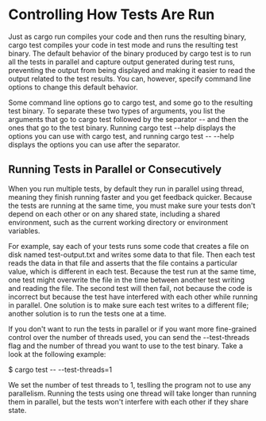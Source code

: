 # Controlling How Tests Are Run

Just as cargo run compiles your code and then runs the resulting binary, cargo test compiles
your code in test mode and runs the resulting test binary. The default behavior of the binary
produced by cargo test is to run all the tests in parallel and capture output generated during test
runs, preventing the output from being displayed and making it easier to read the output related to
the test results. You can, however, specify command line options to change this default behavior.

Some command line options go to cargo test, and some go to the resulting test binary. To
separate these two types of arguments, you list the arguments that go to cargo test followed by
the separator -- and then the ones that go to the test binary. Running cargo test --help displays
the options you can use with cargo test, and running cargo test -- --help displays the options you
can use after the separator.


## Running Tests in Parallel or Consecutively

When you run multiple tests, by default they run in parallel using thread, meaning they finish
running faster and you get feedback quicker. Because the tests are running at the same time, you
must make sure your tests don't depend on each other or on any shared state, including a shared
environment, such as the current working directory or environment variables.

For example, say each of your tests runs some code that creates a file on disk named test-output.txt
and writes some data to that file. Then each test reads the data in that file and asserts that the file
contains a particular value, which is different in each test. Because the test run at the same time,
one test might overwrite the file in the time between another test writing and reading the file. The
second test will then fail, not because the code is incorrect but because the test have interfered
with each other while running in parallel. One solution is to make sure each test writes to a different
file; another solution is to run the tests one at a time.

If you don't want to run the tests in parallel or if you want more fine-grained control over the
number of threads used, you can send the --test-threads flag and the number of thread you
want to use to the test binary.  Take a look at the following example:

$ cargo test -- --test-threads=1

We set the number of test threads to 1, teslling the program not to use any parallelism. Running the
tests using one thread will take longer than running them in parallel, but the tests won't interfere
with each other if they share state.
